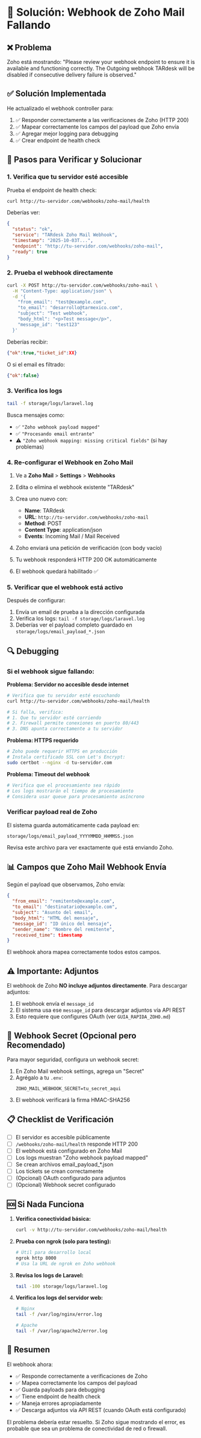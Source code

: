 # 🔧 Solución: Webhook de Zoho Mail Fallando

## ❌ Problema
Zoho está mostrando: "Please review your webhook endpoint to ensure it is available and functioning correctly. The Outgoing webhook TARdesk will be disabled if consecutive delivery failure is observed."

## ✅ Solución Implementada

He actualizado el webhook controller para:
1. ✅ Responder correctamente a las verificaciones de Zoho (HTTP 200)
2. ✅ Mapear correctamente los campos del payload que Zoho envía
3. ✅ Agregar mejor logging para debugging
4. ✅ Crear endpoint de health check

## 🚀 Pasos para Verificar y Solucionar

### 1. Verifica que tu servidor esté accesible

Prueba el endpoint de health check:

```bash
curl http://tu-servidor.com/webhooks/zoho-mail/health
```

Deberías ver:
```json
{
  "status": "ok",
  "service": "TARdesk Zoho Mail Webhook",
  "timestamp": "2025-10-03T...",
  "endpoint": "http://tu-servidor.com/webhooks/zoho-mail",
  "ready": true
}
```

### 2. Prueba el webhook directamente

```bash
curl -X POST http://tu-servidor.com/webhooks/zoho-mail \
  -H "Content-Type: application/json" \
  -d '{
    "from_email": "test@example.com",
    "to_email": "desarrollo@tarmexico.com",
    "subject": "Test webhook",
    "body_html": "<p>Test message</p>",
    "message_id": "test123"
  }'
```

Deberías recibir:
```json
{"ok":true,"ticket_id":XX}
```

O si el email es filtrado:
```json
{"ok":false}
```

### 3. Verifica los logs

```bash
tail -f storage/logs/laravel.log
```

Busca mensajes como:
- ✅ `"Zoho webhook payload mapped"`
- ✅ `"Procesando email entrante"`
- ⚠️ `"Zoho webhook mapping: missing critical fields"` (si hay problemas)

### 4. Re-configurar el Webhook en Zoho Mail

1. Ve a **Zoho Mail** > **Settings** > **Webhooks**
2. Edita o elimina el webhook existente "TARdesk"
3. Crea uno nuevo con:
   - **Name**: TARdesk
   - **URL**: `http://tu-servidor.com/webhooks/zoho-mail`
   - **Method**: POST
   - **Content Type**: application/json
   - **Events**: Incoming Mail / Mail Received

4. Zoho enviará una petición de verificación (con body vacío)
5. Tu webhook responderá HTTP 200 OK automáticamente
6. El webhook quedará habilitado ✅

### 5. Verificar que el webhook está activo

Después de configurar:
1. Envía un email de prueba a la dirección configurada
2. Verifica los logs: `tail -f storage/logs/laravel.log`
3. Deberías ver el payload completo guardado en `storage/logs/email_payload_*.json`

## 🔍 Debugging

### Si el webhook sigue fallando:

**Problema: Servidor no accesible desde internet**
```bash
# Verifica que tu servidor esté escuchando
curl http://tu-servidor.com/webhooks/zoho-mail/health

# Si falla, verifica:
# 1. Que tu servidor esté corriendo
# 2. Firewall permite conexiones en puerto 80/443
# 3. DNS apunta correctamente a tu servidor
```

**Problema: HTTPS requerido**
```bash
# Zoho puede requerir HTTPS en producción
# Instala certificado SSL con Let's Encrypt:
sudo certbot --nginx -d tu-servidor.com
```

**Problema: Timeout del webhook**
```bash
# Verifica que el procesamiento sea rápido
# Los logs mostrarán el tiempo de procesamiento
# Considera usar queue para procesamiento asíncrono
```

### Verificar payload real de Zoho

El sistema guarda automáticamente cada payload en:
```
storage/logs/email_payload_YYYYMMDD_HHMMSS.json
```

Revisa este archivo para ver exactamente qué está enviando Zoho.

## 📊 Campos que Zoho Mail Webhook Envía

Según el payload que observamos, Zoho envía:
```json
{
  "from_email": "remitente@example.com",
  "to_email": "destinatario@example.com",
  "subject": "Asunto del email",
  "body_html": "HTML del mensaje",
  "message_id": "ID único del mensaje",
  "sender_name": "Nombre del remitente",
  "received_time": timestamp
}
```

El webhook ahora mapea correctamente todos estos campos.

## ⚠️ Importante: Adjuntos

El webhook de Zoho **NO incluye adjuntos directamente**. Para descargar adjuntos:

1. El webhook envía el `message_id`
2. El sistema usa ese `message_id` para descargar adjuntos vía API REST
3. Esto requiere que configures OAuth (ver `GUIA_RAPIDA_ZOHO.md`)

## 🔐 Webhook Secret (Opcional pero Recomendado)

Para mayor seguridad, configura un webhook secret:

1. En Zoho Mail webhook settings, agrega un "Secret"
2. Agrégalo a tu `.env`:
   ```env
   ZOHO_MAIL_WEBHOOK_SECRET=tu_secret_aqui
   ```
3. El webhook verificará la firma HMAC-SHA256

## 📋 Checklist de Verificación

- [ ] El servidor es accesible públicamente
- [ ] `/webhooks/zoho-mail/health` responde HTTP 200
- [ ] El webhook está configurado en Zoho Mail
- [ ] Los logs muestran "Zoho webhook payload mapped"
- [ ] Se crean archivos email_payload_*.json
- [ ] Los tickets se crean correctamente
- [ ] (Opcional) OAuth configurado para adjuntos
- [ ] (Opcional) Webhook secret configurado

## 🆘 Si Nada Funciona

1. **Verifica conectividad básica:**
   ```bash
   curl -v http://tu-servidor.com/webhooks/zoho-mail/health
   ```

2. **Prueba con ngrok (solo para testing):**
   ```bash
   # Útil para desarrollo local
   ngrok http 8000
   # Usa la URL de ngrok en Zoho webhook
   ```

3. **Revisa los logs de Laravel:**
   ```bash
   tail -100 storage/logs/laravel.log
   ```

4. **Verifica los logs del servidor web:**
   ```bash
   # Nginx
   tail -f /var/log/nginx/error.log
   
   # Apache
   tail -f /var/log/apache2/error.log
   ```

## 🎯 Resumen

El webhook ahora:
- ✅ Responde correctamente a verificaciones de Zoho
- ✅ Mapea correctamente los campos del payload
- ✅ Guarda payloads para debugging
- ✅ Tiene endpoint de health check
- ✅ Maneja errores apropiadamente
- ✅ Descarga adjuntos vía API REST (cuando OAuth está configurado)

El problema debería estar resuelto. Si Zoho sigue mostrando el error, es probable que sea un problema de conectividad de red o firewall.

